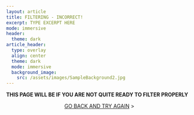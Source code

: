 ```yaml
---
layout: article
title: FILTERING - INCORRECT!
excerpt: TYPE EXCERPT HERE
mode: immersive
header:
  theme: dark
article_header:
  type: overlay
  align: center
  theme: dark
  mode: immersive
  background_image:
    src: /assets/images/SampleBackground2.jpg
---
```


**THIS PAGE WILL BE IF YOU ARE NOT QUITE READY TO FILTER PROPERLY**


<p align="center">
<a class="button button--outline-primary button--pill" href="VerticalStoring1">GO BACK AND TRY AGAIN</a> ></p>